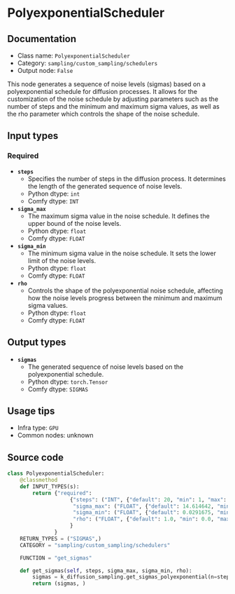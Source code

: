 # PolyexponentialScheduler
## Documentation
- Class name: `PolyexponentialScheduler`
- Category: `sampling/custom_sampling/schedulers`
- Output node: `False`

This node generates a sequence of noise levels (sigmas) based on a polyexponential schedule for diffusion processes. It allows for the customization of the noise schedule by adjusting parameters such as the number of steps and the minimum and maximum sigma values, as well as the rho parameter which controls the shape of the noise schedule.
## Input types
### Required
- **`steps`**
    - Specifies the number of steps in the diffusion process. It determines the length of the generated sequence of noise levels.
    - Python dtype: `int`
    - Comfy dtype: `INT`
- **`sigma_max`**
    - The maximum sigma value in the noise schedule. It defines the upper bound of the noise levels.
    - Python dtype: `float`
    - Comfy dtype: `FLOAT`
- **`sigma_min`**
    - The minimum sigma value in the noise schedule. It sets the lower limit of the noise levels.
    - Python dtype: `float`
    - Comfy dtype: `FLOAT`
- **`rho`**
    - Controls the shape of the polyexponential noise schedule, affecting how the noise levels progress between the minimum and maximum sigma values.
    - Python dtype: `float`
    - Comfy dtype: `FLOAT`
## Output types
- **`sigmas`**
    - The generated sequence of noise levels based on the polyexponential schedule.
    - Python dtype: `torch.Tensor`
    - Comfy dtype: `SIGMAS`
## Usage tips
- Infra type: `GPU`
- Common nodes: unknown


## Source code
```python
class PolyexponentialScheduler:
    @classmethod
    def INPUT_TYPES(s):
        return {"required":
                    {"steps": ("INT", {"default": 20, "min": 1, "max": 10000}),
                     "sigma_max": ("FLOAT", {"default": 14.614642, "min": 0.0, "max": 1000.0, "step":0.01, "round": False}),
                     "sigma_min": ("FLOAT", {"default": 0.0291675, "min": 0.0, "max": 1000.0, "step":0.01, "round": False}),
                     "rho": ("FLOAT", {"default": 1.0, "min": 0.0, "max": 100.0, "step":0.01, "round": False}),
                    }
               }
    RETURN_TYPES = ("SIGMAS",)
    CATEGORY = "sampling/custom_sampling/schedulers"

    FUNCTION = "get_sigmas"

    def get_sigmas(self, steps, sigma_max, sigma_min, rho):
        sigmas = k_diffusion_sampling.get_sigmas_polyexponential(n=steps, sigma_min=sigma_min, sigma_max=sigma_max, rho=rho)
        return (sigmas, )

```
